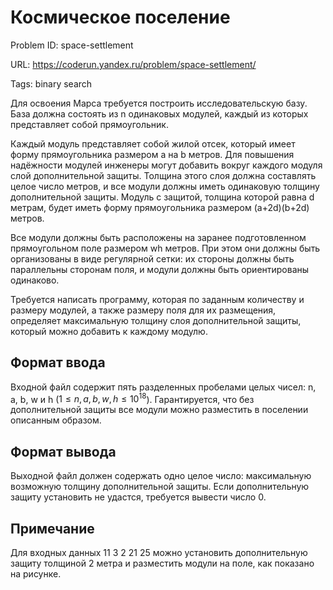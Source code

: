 # Космическое поселение

Problem ID: space-settlement

URL: https://coderun.yandex.ru/problem/space-settlement/

Tags: binary search

Для освоения Марса требуется построить исследовательскую базу. База должна состоять из n одинаковых модулей, каждый из которых представляет собой прямоугольник.

Каждый модуль представляет собой жилой отсек, который имеет форму прямоугольника размером a на b метров. Для повышения надёжности модулей инженеры могут добавить вокруг каждого модуля слой дополнительной защиты. Толщина этого слоя должна составлять целое число метров, и все модули должны иметь одинаковую толщину дополнительной защиты. Модуль с защитой, толщина которой равна d метрам, будет иметь форму прямоугольника размером (a+2d)(b+2d) метров.

Все модули должны быть расположены на заранее подготовленном прямоугольном поле размером wh метров. При этом они должны быть организованы в виде регулярной сетки: их стороны должны быть параллельны сторонам поля, и модули должны быть ориентированы одинаково.

Требуется написать программу, которая по заданным количеству и размеру модулей, а также размеру поля для их размещения, определяет максимальную толщину слоя дополнительной защиты, который можно добавить к каждому модулю.


## Формат ввода

Входной файл содержит пять разделенных пробелами целых чисел: n, a, b, w и h ($1 \le n, a, b, w, h \le 10^{18}$). Гарантируется, что без дополнительной защиты все модули можно разместить в поселении описанным образом.


## Формат вывода

Выходной файл должен содержать одно целое число: максимальную возможную толщину дополнительной защиты. Если дополнительную защиту установить не удастся, требуется вывести число 0.


## Примечание

Для входных данных 11 3 2 21 25 можно установить дополнительную защиту толщиной 2 метра и разместить модули на поле, как показано на рисунке.



